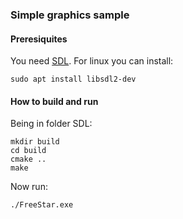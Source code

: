 ### Simple graphics sample

#### Preresiquites

You need [SDL](!https://github.com/libsdl-org/SDL). For linux you can install:

```console
sudo apt install libsdl2-dev
```

#### How to build and run

Being in folder SDL:
```console
mkdir build
cd build
cmake ..
make
```

Now run:
```console
./FreeStar.exe
```

